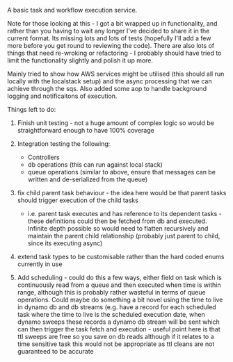 A basic task and workflow execution service.

Note for those looking at this - I got a bit wrapped up in functionality, and rather than you having to wait any longer I've decided to share it in the current format. Its missing lots and lots of tests  (hopefully I'll add a few more before you get round to reviewing the code).
There are also lots of things that need re-wroking or refactoring - I probably should have tried to limit the functionality slightly and polish it up more.

Mainly tried to show how AWS services might be utilised (this should all run locally with the localstack setup) and the async processing that we can achieve through the sqs. Also added some aop to handle background logging and notificaitons of execution.

Things left to do:

1. Finish unit testing - not a huge amount of complex logic so would be straightforward enough to have 100% coverage
2. Integration testing the following:

    - Controllers
    - db operations (this can run against local stack)
    - queue operations (similar to above, ensure that messages can be written and de-serialized from the queue)
3. fix child parent task behaviour - the idea here would be that parent tasks should trigger execution of the child tasks
      - i.e. parent task executes and has reference to its dependent tasks - these definitions could then be fetched from db and executed. Infinite depth possible so would need to flatten recursively and maintain the parent child relationship (probably just parent to child, since its executing async)
4. extend task types to be customisable rather than the hard coded enums currently in use
5. Add scheduling - could do this a few ways, either field on task which is continuously read from a queue and then executed when time is within range, although this is probably rather wasteful in terms of queue operations. Could maybe do something a bit novel using the time to live in dynamo db and db streams (e.g. have a record for each scheduled task where the time to live is the scheduled execution date, when dynamo sweeps these records a dynamo db stream will be sent which can then trigger the task fetch and execution - useful point here is that ttl sweeps are free so you save on db reads although if it relates to a time sensitive task this would not be appropriate as ttl cleans are not guaranteed to be accurate  